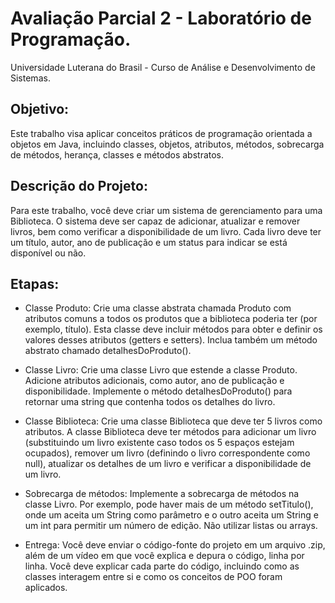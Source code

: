 # Avaliação Parcial 2 - Laboratório de Programação.
Universidade Luterana do Brasil - Curso de Análise e Desenvolvimento de Sistemas.

## Objetivo:
Este trabalho visa aplicar conceitos práticos de programação orientada a objetos em Java,
incluindo classes, objetos, atributos, métodos, sobrecarga de métodos, herança, classes e
métodos abstratos.

## Descrição do Projeto:
Para este trabalho, você deve criar um sistema de gerenciamento para uma Biblioteca. O
sistema deve ser capaz de adicionar, atualizar e remover livros, bem como verificar a
disponibilidade de um livro. Cada livro deve ter um título, autor, ano de publicação e um
status para indicar se está disponível ou não.

## Etapas:

- Classe Produto: Crie uma classe abstrata chamada Produto com atributos comuns a todos
os produtos que a biblioteca poderia ter (por exemplo, título). Esta classe deve incluir
métodos para obter e definir os valores desses atributos (getters e setters). Inclua também
um método abstrato chamado detalhesDoProduto().

- Classe Livro: Crie uma classe Livro que estende a classe Produto. Adicione atributos
adicionais, como autor, ano de publicação e disponibilidade. Implemente o método
detalhesDoProduto() para retornar uma string que contenha todos os detalhes do livro.

- Classe Biblioteca: Crie uma classe Biblioteca que deve ter 5 livros como atributos. A classe
Biblioteca deve ter métodos para adicionar um livro (substituindo um livro existente caso
todos os 5 espaços estejam ocupados), remover um livro (definindo o livro correspondente
como null), atualizar os detalhes de um livro e verificar a disponibilidade de um livro.

- Sobrecarga de métodos: Implemente a sobrecarga de métodos na classe Livro. Por
exemplo, pode haver mais de um método setTitulo(), onde um aceita um String como
parâmetro e o outro aceita um String e um int para permitir um número de edição.
Não utilizar listas ou arrays.

- Entrega:
Você deve enviar o código-fonte do projeto em um arquivo .zip, além de um vídeo em que
você explica e depura o código, linha por linha. Você deve explicar cada parte do código,
incluindo como as classes interagem entre si e como os conceitos de POO foram aplicados.